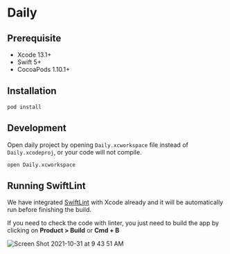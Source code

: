 # Daily

## Prerequisite

- Xcode 13.1+
- Swift 5+
- CocoaPods 1.10.1+

## Installation

```
pod install
```

## Development

Open daily project by opening `Daily.xcworkspace` file instead of `Daily.xcodeproj`, or your code will not compile.

```
open Daily.xcworkspace
```

## Running SwiftLint

We have integrated [SwiftLint](https://github.com/realm/SwiftLint) with Xcode already and it will be automatically run before finishing the build. 

If you need to check the code with linter, you just need to build the app by clicking on **Product > Build** or **Cmd + B** 

![Screen Shot 2021-10-31 at 9 43 51 AM](https://user-images.githubusercontent.com/7122189/139564616-77443c5d-c0cf-4660-82e9-b288957c00d6.png)


